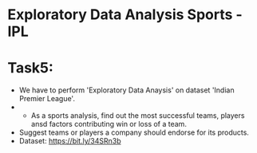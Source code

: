 
# Exploratory Data Analysis Sports - IPL

# Task5: 
* We have to perform 'Exploratory Data Anaysis' on dataset 'Indian Premier League'.
* * As a sports analysis, find out the most successful teams, players ansd factors contributing win or loss of a team.
* Suggest teams or players a company should endorse for its products.
* Dataset: https://bit.ly/34SRn3b
